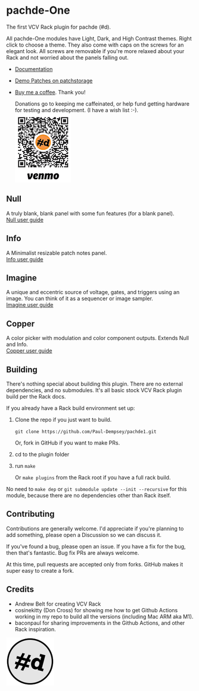 # pachde-One

The first VCV Rack plugin for pachde (#d).

All pachde-One modules have Light, Dark, and High Contrast themes. Right click to choose a theme.
They also come with caps on the screws for an elegant look.
All screws are removable if you're more relaxed about your Rack and not worried about the panels falling out.

- [Documentation](docs/index.md)

- [Demo Patches on patchstorage](https://patchstorage.com/platform/vcv-rack/?search_query=pachde-One)

- [Buy me a coffee](https://venmo.com/u/pcdempsey). Thank you!

  Donations go to keeping me caffeinated, or help fund getting hardware for testing and development. (I have a wish list :-).\
  ![Buy pachde a coffee with VenMo](docs/VenMo.png)

## Null

A truly blank, blank panel with some fun features (for a blank panel).\
[Null user guide](docs/Null.md)

## Info

A Minimalist resizable patch notes panel.\
[Info user guide](docs/Info.md)

## Imagine

A unique and eccentric source of voltage, gates, and triggers using an image.
You can think of it as a sequencer or image sampler.\
[Imagine user guide](docs/Imagine.md)

## Copper

A color picker with modulation and color component outputs. Extends Null and Info.\
[Copper user guide](docs/Copper.md)

## Building

There's nothing special about building this plugin. There are no external dependencies, and no submodules. It's all basic stock VCV Rack plugin build per the Rack docs.

If you already have a Rack build environment set up:

1. Clone the repo if you just want to build.

   `git clone https://github.com/Paul-Dempsey/pachde1.git`

    Or, fork in GitHub if you want to make PRs.

1. cd to the plugin folder

1. run `make`

   Or `make plugins` from the Rack root if you have a full rack build.

No need to `make dep` or `git submodule update --init --recursive` for this module, because there are no dependencies other than Rack itself.

## Contributing

Contributions are generally welcome.
I'd appreciate if you're planning to add something, please open a Discussion so we can discuss it.

If you've found a bug, please open an issue.
If you have a fix for the bug, then that's fantastic. Bug fix PRs are always welcome.

At this time, pull requests are accepted only from forks. GitHub makes it super easy to create a fork.

## Credits

- Andrew Belt for creating VCV Rack
- cosinekitty (Don Cross) for showing me how to get Github Actions working in my repo to build all the versions (including Mac ARM aka M1).
- baconpaul for sharing improvements in the Github Actions, and other Rack inspiration.

![pachde logo](docs/Logo.svg)
